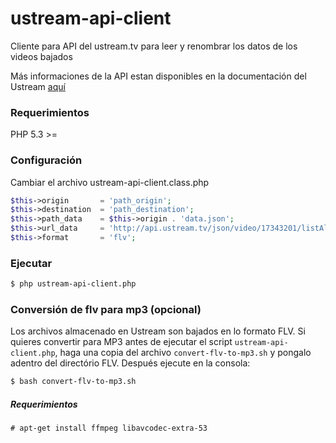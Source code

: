 ustream-api-client
==================

Cliente para API del ustream.tv para leer y renombrar los datos de los videos bajados

Más informaciones de la API estan disponibles en la documentación del Ustream [aquí](http://developer.ustream.tv/data_api/docs "Acceder la documentación")

### Requerimientos

PHP 5.3 >=

### Configuración

Cambiar el archivo ustream-api-client.class.php

```php
$this->origin       = 'path_origin';
$this->destination  = 'path_destination';
$this->path_data    = $this->origin . 'data.json';
$this->url_data     = 'http://api.ustream.tv/json/video/17343201/listAllVideos?key=laborautonomo&limit=100';
$this->format       = 'flv';
```

### Ejecutar

```sh
$ php ustream-api-client.php
```

### Conversión de flv para mp3 (opcional)

Los archivos almacenado en Ustream son bajados en lo formato FLV. Si quieres convertir para MP3 antes de ejecutar el script `ustream-api-client.php`, haga una copia del archivo `convert-flv-to-mp3.sh` y pongalo adentro del directório FLV. Después ejecute en la consola:

```sh
$ bash convert-flv-to-mp3.sh
```

##### Requerimientos
    
```
# apt-get install ffmpeg libavcodec-extra-53
```